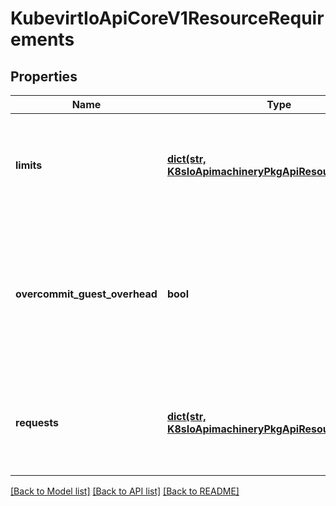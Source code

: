 # KubevirtIoApiCoreV1ResourceRequirements

## Properties
Name | Type | Description | Notes
------------ | ------------- | ------------- | -------------
**limits** | [**dict(str, K8sIoApimachineryPkgApiResourceQuantity)**](K8sIoApimachineryPkgApiResourceQuantity.md) | Limits describes the maximum amount of compute resources allowed. Valid resource keys are \&quot;memory\&quot; and \&quot;cpu\&quot;. | [optional] 
**overcommit_guest_overhead** | **bool** | Don&#39;t ask the scheduler to take the guest-management overhead into account. Instead put the overhead only into the container&#39;s memory limit. This can lead to crashes if all memory is in use on a node. Defaults to false. | [optional] 
**requests** | [**dict(str, K8sIoApimachineryPkgApiResourceQuantity)**](K8sIoApimachineryPkgApiResourceQuantity.md) | Requests is a description of the initial vmi resources. Valid resource keys are \&quot;memory\&quot; and \&quot;cpu\&quot;. | [optional] 

[[Back to Model list]](../README.md#documentation-for-models) [[Back to API list]](../README.md#documentation-for-api-endpoints) [[Back to README]](../README.md)


